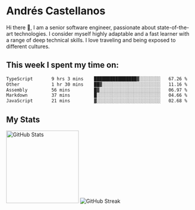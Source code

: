 # Andrés Castellanos

Hi there 👋, I am a senior software engineer, passionate about state-of-the-art technologies. I consider myself highly adaptable and a fast learner with a range of deep technical skills. I love traveling and being exposed to different cultures.

## This week I spent my time on:

<!--START_SECTION:waka-->

```txt
TypeScript       9 hrs 3 mins    ████████████████▓░░░░░░░░   67.26 %
Other            1 hr 30 mins    ██▓░░░░░░░░░░░░░░░░░░░░░░   11.16 %
Assembly         56 mins         █▓░░░░░░░░░░░░░░░░░░░░░░░   06.97 %
Markdown         37 mins         █░░░░░░░░░░░░░░░░░░░░░░░░   04.66 %
JavaScript       21 mins         ▓░░░░░░░░░░░░░░░░░░░░░░░░   02.68 %
```

<!--END_SECTION:waka-->

## My Stats

<img height="195" src="https://github-readme-stats.vercel.app/api?username=andrescv&show_icons=true&theme=onedark&hide_border=true&card_width=495" alt="GitHub Stats" />

<img src="https://streak-stats.demolab.com?user=andrescv&theme=one-dark-pro&hide_border=true" alt="GitHub Streak" />
